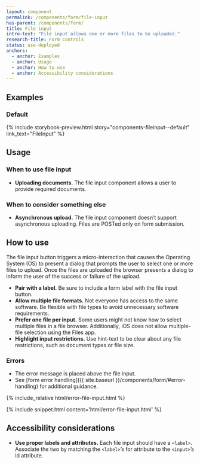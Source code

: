 ```yaml
---
layout: component
permalink: /components/form/file-input
has-parent: /components/form/
title: File input
intro-text: "File input allows one or more files to be uploaded."
research-title: Form controls
status: use-deployed
anchors:
  - anchor: Examples
  - anchor: Usage
  - anchor: How to use
  - anchor: Accessibility considerations
---
```


## Examples

### Default

{% include storybook-preview.html story="components-fileinput--default" link_text="FileInput" %}

## Usage

### When to use file input 

* **Uploading documents.** The file input component allows a user to provide required documents.

### When to consider something else

* **Asynchronous upload.** The file input component doesn’t support asynchronous uploading. Files are POSTed only on form submission.

## How to use

The file input button triggers a micro-interaction that causes the Operating System (OS) to present a dialog that prompts the user to select one or more files to upload. Once the files are uploaded the browser presents a dialog to inform the user of the success or failure of the upload.

* **Pair with a label.** Be sure to include a form label with the file input button.
* **Allow multiple file formats.** Not everyone has access to the same software. Be flexible with file types to avoid unnecessary software requirements.
* **Prefer one file per input.** Some users might not know how to select multiple files in a file browser. Additionally, iOS does not allow multiple-file selection using the Files app.
* **Highlight input restrictions.** Use hint-text to be clear about any file restrictions, such as document types or file size.

### Errors

* The error message is placed above the file input.
* See [form error handling]({{ site.baseurl }}/components/form/#error-handling) for additional guidance.

<div class="site-showcase">
{% include_relative html/error-file-input.html %}
</div>

{% include snippet.html content='html/error-file-input.html' %}

## Accessibility considerations

* **Use proper labels and attributes.** Each file input should have a ```<label>```. Associate the two by matching the ```<label>```’s for attribute to the ```<input>```’s id attribute.